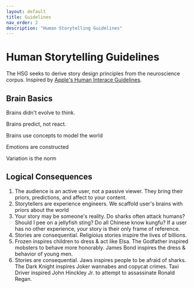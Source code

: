 ```yaml
---
layout: default
title: Guidelines
nav_order: 2
description: "Human Storytelling Guidelines"
---
```


# Human Storytelling Guidelines

The HSG seeks to derive story design principles from the neuroscience corpus. Inspired by [Apple's Human Interace Guidelines](https://developer.apple.com/design/human-interface-guidelines/guidelines/overview).

## Brain Basics

Brains didn't evolve to think.

Brains predict, not react.

Brains use concepts to model the world

Emotions are constructed

Variation is the norm

## Logical Consequences

1. The audience is an active user, not a passive viewer. They bring their priors, predictions, and affect to your content.
2. Storytellers are experience engineers. We scaffold user's brains with priors about the world 
3. Your story may be someone's reality. Do sharks often attack humans? Should I pee on a jellyfish sting? Do all Chinese know kungfu? If a user has no other experience, your story is their only frame of reference. 
4. Stories are consequential. Religioius stories inspire the lives of billions.
5. Frozen inspires children to dress & act like Elsa. The Godfather inspired mobsters to behave more honorably. James Bond inspires the dress & behavior of young men.
6. Stories are consequential. Jaws inspires people to be afraid of sharks. The Dark Knight inspires Joker wannabes and copycat crimes. Taxi Driver inspired John Hinckley Jr. to attempt to assassinate Ronald Regan.